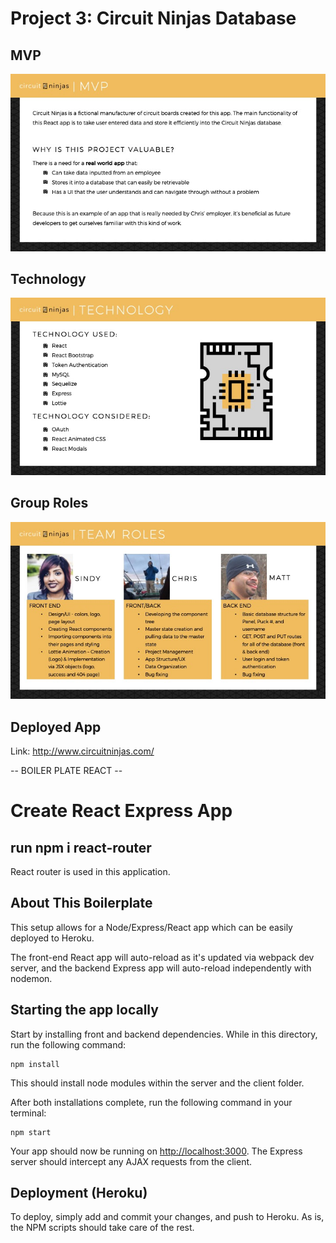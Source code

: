 # Project 3: Circuit Ninjas Database

## MVP
![MVP](https://github.com/czops/Project-3/blob/master/CircuitNinjas_Presentation/Slide2.jpeg)

## Technology
![Technology](https://github.com/czops/Project-3/blob/master/CircuitNinjas_Presentation/Slide11.jpeg)

## Group Roles
![Technology](https://github.com/czops/Project-3/blob/master/CircuitNinjas_Presentation/Slide12.jpeg)

## Deployed App

Link: http://www.circuitninjas.com/

-- BOILER PLATE REACT --

# Create React Express App



## run npm i react-router

React router is used in this application.


## About This Boilerplate

This setup allows for a Node/Express/React app which can be easily deployed to Heroku.

The front-end React app will auto-reload as it's updated via webpack dev server, and the backend Express app will auto-reload independently with nodemon.

## Starting the app locally

Start by installing front and backend dependencies. While in this directory, run the following command:

```
npm install
```

This should install node modules within the server and the client folder.

After both installations complete, run the following command in your terminal:

```
npm start
```

Your app should now be running on <http://localhost:3000>. The Express server should intercept any AJAX requests from the client.

## Deployment (Heroku)

To deploy, simply add and commit your changes, and push to Heroku. As is, the NPM scripts should take care of the rest.
